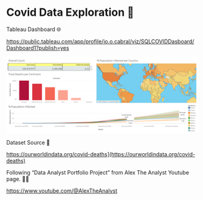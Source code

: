 # Covid Data Exploration 🦠

Tableau Dashboard 🌐

https://public.tableau.com/app/profile/jo.o.cabral/viz/SQLCOVIDDasboard/Dashboard1?publish=yes

![Dashboard_1](images/Dashboard_1.png)

Dataset Source 🧭

https://ourworldindata.org/covid-deaths](https://ourworldindata.org/covid-deaths)

Following “Data Analyst Portfolio Project” from Alex The Analyst Youtube page. 👨‍🎓

https://www.youtube.com/@AlexTheAnalyst
